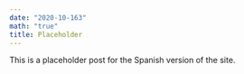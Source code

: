 ```yaml
---
date: "2020-10-163"
math: "true"
title: Placeholder
---
```


This is a placeholder post for the Spanish version of the site.